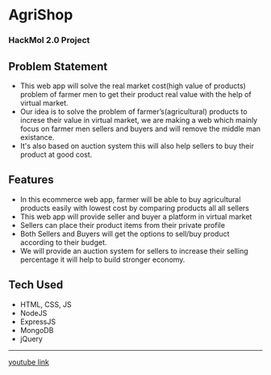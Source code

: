 # AgriShop
### HackMol 2.0 Project

## Problem Statement
- This web app will solve the real market cost(high value of products) problem of farmer men to get their product real value with the help of virtual market.
- Our idea is to solve the problem of farmer’s(agricultural) products to increse their value in virtual market, 
  we are making a web which mainly focus on farmer men sellers and buyers and will remove the middle man existance.
- It's also based on auction system this will also help sellers to buy their product at good cost.

## Features
- In this ecommerce web app, farmer will be able to buy agricultural products easily with lowest cost by 
  comparing products all all sellers
- This web app will provide seller and buyer a platform in virtual market
- Sellers can place their product items from their private profile 
- Both Sellers and Buyers will get the options to sell/buy product according to their budget.
- We will provide an auction system for sellers to increase their selling percentage it will help to build stronger economy.

## Tech Used
- HTML, CSS, JS
- NodeJS
- ExpressJS
- MongoDB
- jQuery
---
[youtube link](https://youtu.be/oBN1TvMShBY)
